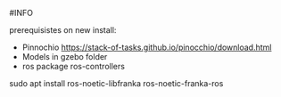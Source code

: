 #INFO

prerequisistes on new install:
- Pinnochio https://stack-of-tasks.github.io/pinocchio/download.html
- Models in gzebo folder
- ros package ros-controllers

sudo apt install ros-noetic-libfranka ros-noetic-franka-ros

